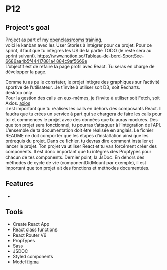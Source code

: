 <h1>P12</h1>

<div>
    <h2>Project's goal</h2>
<p>
    Project as part of my <a href="https://openclassrooms.com/fr/paths/516-developpeur-dapplication-javascript-react" target="_blank">openclassrooms training.</a>
    <br/> 
    voici le kanban avec les User Stories à intégrer pour ce projet. Pour ce sprint, il faut que tu intègres les US de la partie TODO (le reste sera au sprint suivant).
    <a href='https://www.notion.so/Tableau-de-bord-SportSee-6686aa4b5f44417881a4884c9af5669e'>https://www.notion.so/Tableau-de-bord-SportSee-6686aa4b5f44417881a4884c9af5669e</a>
    <br/>
    L’objectif est de refaire la page profil avec React. Tu seras en charge de développer la page.

Comme tu as pu le constater, le projet intègre des graphiques sur l’activité sportive de l’utilisateur. Je t’invite à utiliser soit D3, soit Recharts.
<br/>
desktop only
<br/>
Pour la gestion des calls en eux-mêmes, je t’invite à utiliser soit Fetch, soit Axios.
<a href='https://github.com/axios/axios'>axios</a>
<br/>
il est important que tu réalises les calls en dehors des composants React. Il faudra que tu crées un service à part qui se chargera de faire les calls pour toi et commences le projet avec des données que tu auras mockées. Dès que ton projet sera fonctionnel, tu pourras t’attaquer à l’intégration de l’API.
<br/>
L’ensemble de ta documentation doit être réalisée en anglais.
Le fichier README ne doit comporter que les étapes d’installation ainsi que les prérequis du projet. Dans ce fichier, tu devras dire comment installer et lancer le projet.
Ton projet va utiliser React et tu vas forcément créer des components. Il est donc important que tu intègres des Proptypes pour chacun de tes components. 
Dernier point, la JsDoc. En dehors des méthodes de cycle de vie (componentDidMount par exemple), il est important que ton projet ait des fonctions et méthodes documentées. 
</p>
    <h2>Features</h2>
    <ul>
        <li></li>
    </ul>
    <h2>Tools</h2>
    <ul>
        <li> Create React App </li>
        <li> React class functions</li>
        <li> React Router V6</li>
        <li> PropTypes</li>
        <li> Sass </li>
        <li> JSDOC </li>
	<li> Styled components </li>
        <li>Model <a href="https://www.figma.com/file/BMomGVZqLZb811mDMShpLu/UI-design-Sportify-FR?node-id=0%3A1" target="_blank">figma</a></li>
    </ul>
</div>